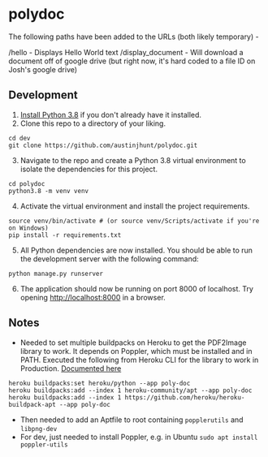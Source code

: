 # polydoc

The following paths have been added to the URLs (both likely temporary) -

/hello - Displays Hello World text
/display_document - Will download a document off of google drive (but right now, it's hard coded to a file ID on Josh's google drive)

## Development

1. [Install Python 3.8](https://www.python.org/downloads/release/python-380/) if you don't already have it installed.
2. Clone this repo to a directory of your liking.

```
cd dev
git clone https://github.com/austinjhunt/polydoc.git
```

3. Navigate to the repo and create a Python 3.8 virtual environment to isolate the dependencies for this project.

```
cd polydoc
python3.8 -m venv venv
```

4. Activate the virtual environment and install the project requirements.

```
source venv/bin/activate # (or source venv/Scripts/activate if you're on Windows)
pip install -r requirements.txt
```

5. All Python dependencies are now installed. You should be able to run the development server with the following command:

```
python manage.py runserver
```

6. The application should now be running on port 8000 of localhost. Try opening [http://localhost:8000](http://localhost:8000) in a browser.

## Notes

- Needed to set multiple buildpacks on Heroku to get the PDF2Image library to work. It depends on Poppler, which must be installed and in PATH. Executed the following from Heroku CLI for the library to work in Production. [Documented here](https://stackoverflow.com/questions/63413122/error-while-trying-to-use-pdf2image-on-heroku-libpng12-so-0-cannot-open-share)

```
heroku buildpacks:set heroku/python --app poly-doc
heroku buildpacks:add --index 1 heroku-community/apt --app poly-doc
heroku buildpacks:add --index 1 https://github.com/heroku/heroku-buildpack-apt --app poly-doc
```

- Then needed to add an Aptfile to root containing `popplerutils` and `libpng-dev`
- For dev, just needed to install Poppler, e.g. in Ubuntu `sudo apt install poppler-utils`
